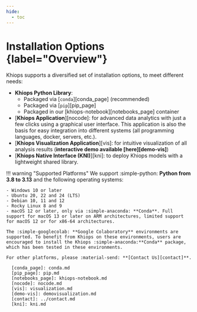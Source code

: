 ```yaml
---
hide:
  - toc
---
```

<!-- Transform the pre-release version for the Rocky package
{% set ROCKY_KHIOPS_VERSION = KHIOPS_VERSION.replace("-", "_") %}
-->

# Installation Options {label="Overview"}

Khiops supports a diversified set of installation options, to meet different needs:

  - **Khiops Python Library**:
    - Packaged via [`conda`][conda_page] (recommended)
    - Packaged via [`pip`][pip_page]
    - Packaged in our [khiops-notebook][notebooks_page] container
  - [**Khiops Application**][nocode]: for advanced data analytics with just a few clicks using a graphical user interface. This application is also the basis for easy integration into different systems (all programming languages, docker, servers, etc.).
  - [**Khiops Visualization Application**][vis]: for intuitive visualization of all analysis results (**interactive demo available [here][demo-vis]**)
  - [**Khiops Native Interface (KNI)**][kni]: to deploy Khiops models with a lightweight shared library.

!!! warning "Supported Platforms"
    We support :simple-python: **Python from 3.8 to 3.13** and the following operating systems:

    - Windows 10 or later
    - Ubuntu 20, 22 and 24 (LTS)
    - Debian 10, 11 and 12
    - Rocky Linux 8 and 9
    - macOS 12 or later, only via :simple-anaconda: **Conda**. Full support for macOS 13 or later on ARM architectures, limited support for macOS 12 or for x86-64 architectures.

    The :simple-googlecolab: **Google Colaboratory** environments are supported. To benefit from Khiops on these environments, users are encouraged to install the Khiops :simple-anaconda:**Conda** package, which has been tested in these environments.

    For other platforms, please :material-send: **[Contact Us][contact]**.

      [conda_page]: conda.md
      [pip_page]: pip.md
      [notebooks_page]: khiops-notebook.md
      [nocode]: nocode.md
      [vis]: visualization.md
      [demo-vis]: demovisualization.md
      [contact]: ../contact.md
      [kni]: kni.md

